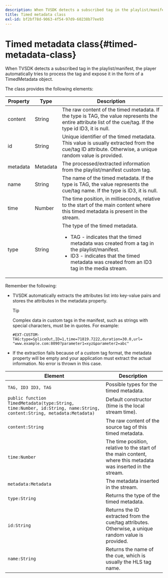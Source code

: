```yaml
---
description: When TVSDK detects a subscribed tag in the playlist/manifest, the player automatically tries to process the tag and expose it in the form of a TimedMetadata object.
title: Timed metadata class
exl-id: bf2bf78d-9063-4f54-97d9-60238b77ee93
---
```

# Timed metadata class{#timed-metadata-class}

When TVSDK detects a subscribed tag in the playlist/manifest, the player automatically tries to process the tag and expose it in the form of a TimedMetadata object.

 The class provides the following elements: 

<table id="table_FFC56AC5B1E04DA99C9309C0223ABA90"> 
 <thead> 
  <tr> 
   <th colname="col1" class="entry"> Property </th> 
   <th colname="col02" class="entry"> Type </th> 
   <th colname="col2" class="entry"> Description </th> 
  </tr>
 </thead>
 <tbody> 
  <tr> 
   <td colname="col1"><span class="codeph"> content</span> </td> 
   <td colname="col02"> String </td> 
   <td colname="col2"> The raw content of the timed metadata. If the type is TAG, the value represents the entire attribute list of the cue/tag. If the type id ID3, it is null. </td> 
  </tr> 
  <tr> 
   <td colname="col1"><span class="codeph"> id</span> </td> 
   <td colname="col02"> String </td> 
   <td colname="col2"> Unique identifier of the timed metadata. This value is usually extracted from the cue/tag ID attribute. Otherwise, a unique random value is provided. </td> 
  </tr> 
  <tr> 
   <td colname="col1"><span class="codeph"> metadata</span> </td> 
   <td colname="col02"> Metadata </td> 
   <td colname="col2"> The processed/extracted information from the playlist/manifest custom tag. </td> 
  </tr> 
  <tr> 
   <td colname="col1"><span class="codeph"> name</span> </td> 
   <td colname="col02"> String </td> 
   <td colname="col2">The name of the timed metadata. If the type is <span class="codeph"> TAG</span>, the value represents the cue/tag name. If the type is <span class="codeph"> ID3</span>, it is null. </td> 
  </tr> 
  <tr> 
   <td colname="col1"><span class="codeph"> time</span> </td> 
   <td colname="col02"> Number </td> 
   <td colname="col2"> The time position, in milliseconds, relative to the start of the main content where this timed metadata is present in the stream. </td> 
  </tr> 
  <tr> 
   <td colname="col1"><span class="codeph"> type</span> </td> 
   <td colname="col02"> String </td> 
   <td colname="col2">The type of the timed metadata. 
    <ul id="ul_70FBFB33E9F846D8B38592560CCE9560"> 
     <li id="li_739D30561BFB4D9B97DF212E4880BA2C">TAG - indicates that the timed metadata was created from a tag in the playlist/manifest. </li> 
     <li id="li_E785E1DEF1CC4D9DBE7764E5D05EFAFC">ID3 - indicates that the timed metadata was created from an ID3 tag in the media stream. </li> 
    </ul> </td> 
  </tr> 
 </tbody> 
</table>

<!--<a id="section_737CC47997F74F80A3C5C6171ADE120E"></a>-->

Remember the following:

* TVSDK automatically extracts the attributes list into key-value pairs and stores the attributes in the metadata property. 

  >[!TIP]
  >
  >Complex data in custom tags in the manifest, such as strings with special characters, must be in quotes. For example:
  >
  >```
  >#EXT-CUSTOM-TAG:type=SpliceOut,ID=1,time=71819.7222,duration=30.0,url=
  >"www.example.com:8090?parameter1=xyz&parameter2=abc"
  >```
  >

* If the extraction fails because of a custom tag format, the metadata property will be empty and your application must extract the actual information. No error is thrown in this case.

|  Element  | Description  |
|---|---|
| `TAG, ID3 ID3, TAG`  | Possible types for the timed metadata.  |
|  `public function TimedMetadata(type:String, time:Number, id:String, name:String, content:String, metadata:Metadata)`  | Default constructor (time is the local stream time).  |
| `content:String`  | The raw content of the source tag of this timed metadata.  |
| `time:Number`  | The time position, relative to the start of the main content, where this metadata was inserted in the stream.  |
|  `metadata:Metadata`  | The metadata inserted in the stream.  |
| `type:String`  | Returns the type of the timed metadata.  |
| `id:String`  | Returns the ID extracted from the cue/tag attributes. Otherwise, a unique random value is provided.  |
| `name:String`  | Returns the name of the cue, which is usually the HLS tag name.  |
